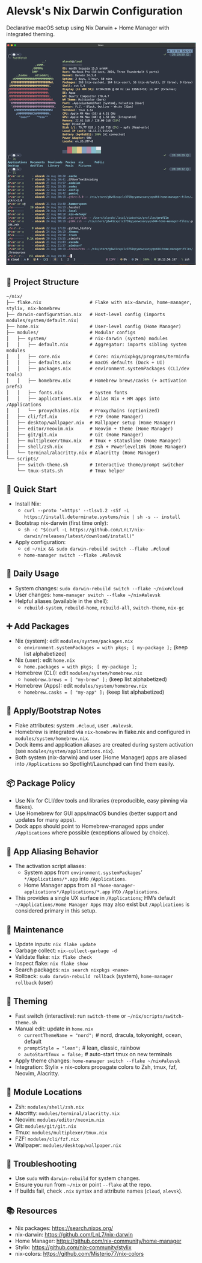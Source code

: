 # Alevsk's Nix Darwin Configuration

Declarative macOS setup using Nix Darwin + Home Manager with integrated theming.

![screenshot](docs/terminal.png)

## 📁 Project Structure

```
~/nix/
├── flake.nix                  # Flake with nix-darwin, home-manager, stylix, nix-homebrew
├── darwin-configuration.nix   # Host-level config (imports modules/system/default.nix)
├── home.nix                   # User-level config (Home Manager)
├── modules/                   # Modular configs
│   ├── system/                # nix-darwin (system) modules
│   │   ├── default.nix        # Aggregator: imports sibling system modules
│   │   ├── core.nix           # Core: nix/nixpkgs/programs/terminfo
│   │   ├── defaults.nix       # macOS defaults (Dock + UI)
│   │   ├── packages.nix       # environment.systemPackages (CLI/dev tools)
│   │   ├── homebrew.nix       # Homebrew brews/casks (+ activation prefs)
│   │   ├── fonts.nix          # System fonts
│   │   ├── applications.nix   # Alias Nix + HM apps into /Applications
│   │   └── proxychains.nix    # Proxychains (optionized)
│   ├── cli/fzf.nix            # FZF (Home Manager)
│   ├── desktop/wallpaper.nix  # Wallpaper setup (Home Manager)
│   ├── editor/neovim.nix      # Neovim + theme (Home Manager)
│   ├── git/git.nix            # Git (Home Manager)
│   ├── multiplexer/tmux.nix   # Tmux + statusline (Home Manager)
│   ├── shell/zsh.nix          # Zsh + Powerlevel10k (Home Manager)
│   └── terminal/alacritty.nix # Alacritty (Home Manager)
└── scripts/
    ├── switch-theme.sh        # Interactive theme/prompt switcher
    └── tmux-stats.sh          # Tmux helper
```

## 🚀 Quick Start

- Install Nix:
  - `curl --proto '=https' --tlsv1.2 -sSf -L https://install.determinate.systems/nix | sh -s -- install`
- Bootstrap nix-darwin (first time only):
  - `sh -c "$(curl -L https://github.com/LnL7/nix-darwin/releases/latest/download/install)"`
- Apply configuration:
  - `cd ~/nix && sudo darwin-rebuild switch --flake .#cloud`
  - `home-manager switch --flake .#alevsk`

## 🔁 Daily Usage

- System changes: `sudo darwin-rebuild switch --flake ~/nix#cloud`
- User changes: `home-manager switch --flake ~/nix#alevsk`
- Helpful aliases (available in the shell):
  - `rebuild-system`, `rebuild-home`, `rebuild-all`, `switch-theme`, `nix-gc`

## ➕ Add Packages

- Nix (system): edit `modules/system/packages.nix`
  - `environment.systemPackages = with pkgs; [ my-package ];` (keep list alphabetized)
- Nix (user): edit `home.nix`
  - `home.packages = with pkgs; [ my-package ];`
- Homebrew (CLI): edit `modules/system/homebrew.nix`
  - `homebrew.brews = [ "my-brew" ];` (keep list alphabetized)
- Homebrew (Apps): edit `modules/system/homebrew.nix`
  - `homebrew.casks = [ "my-app" ];` (keep list alphabetized)

## 🧰 Apply/Bootstrap Notes

- Flake attributes: system `.#cloud`, user `.#alevsk`.
- Homebrew is integrated via `nix-homebrew` in flake.nix and configured in `modules/system/homebrew.nix`.
- Dock items and application aliases are created during system activation (see `modules/system/applications.nix`).
- Both system (nix-darwin) and user (Home Manager) apps are aliased into `/Applications` so Spotlight/Launchpad can find them easily.

## 📦 Package Policy

- Use Nix for CLI/dev tools and libraries (reproducible, easy pinning via flakes).
- Use Homebrew for GUI apps/macOS bundles (better support and updates for many apps).
- Dock apps should point to Homebrew-managed apps under `/Applications` where possible (exceptions allowed by choice).

## 🧿 App Aliasing Behavior

- The activation script aliases:
  - System apps from `environment.systemPackages`’ `*/Applications/*.app` into `/Applications`.
  - Home Manager apps from all `*home-manager-applications*/Applications/*.app` into `/Applications`.
- This provides a single UX surface in `/Applications`; HM’s default `~/Applications/Home Manager Apps` may also exist but `/Applications` is considered primary in this setup.

## 🔄 Maintenance

- Update inputs: `nix flake update`
- Garbage collect: `nix-collect-garbage -d`
- Validate flake: `nix flake check`
- Inspect flake: `nix flake show`
- Search packages: `nix search nixpkgs <name>`
- Rollback: `sudo darwin-rebuild rollback` (system), `home-manager rollback` (user)

## 🎨 Theming

- Fast switch (interactive): run `switch-theme` or `~/nix/scripts/switch-theme.sh`
- Manual edit: update in `home.nix`
  - `currentThemeName = "nord";`    # nord, dracula, tokyonight, ocean, default
  - `promptStyle = "lean";`         # lean, classic, rainbow
  - `autoStartTmux = false;`         # auto-start tmux on new terminals
- Apply theme changes: `home-manager switch --flake ~/nix#alevsk`
- Integration: Stylix + nix-colors propagate colors to Zsh, tmux, fzf, Neovim, Alacritty.

## 🔧 Module Locations

- Zsh: `modules/shell/zsh.nix`
- Alacritty: `modules/terminal/alacritty.nix`
- Neovim: `modules/editor/neovim.nix`
- Git: `modules/git/git.nix`
- Tmux: `modules/multiplexer/tmux.nix`
- FZF: `modules/cli/fzf.nix`
- Wallpaper: `modules/desktop/wallpaper.nix`

## 🐛 Troubleshooting

- Use `sudo` with `darwin-rebuild` for system changes.
- Ensure you run from `~/nix` or point `--flake` at the repo.
- If builds fail, check `.nix` syntax and attribute names (`cloud`, `alevsk`).

## 📚 Resources

- Nix packages: https://search.nixos.org/
- nix-darwin: https://github.com/LnL7/nix-darwin
- Home Manager: https://github.com/nix-community/home-manager
- Stylix: https://github.com/nix-community/stylix
- nix-colors: https://github.com/Misterio77/nix-colors
